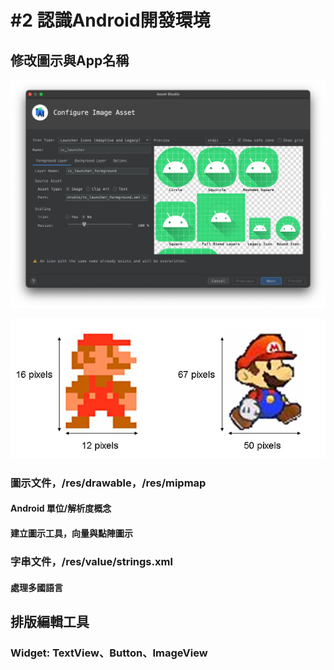 # \#2 認識Android開發環境

## 修改圖示與App名稱



![](.gitbook/assets/jie-tu-20210104-xia-wu-6.04.19.png)

![](.gitbook/assets/games_img004.jpg)

### 圖示文件，/res/drawable，/res/mipmap

#### Android 單位/解析度概念

#### 建立圖示工具，向量與點陣圖示

### 字串文件，/res/value/strings.xml

#### 處理多國語言

## 排版編輯工具

### Widget: TextView、Button、ImageView

